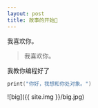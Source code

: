 ```yaml
---
layout: post
title: 故事的开始📓
---
```


我喜欢你。

> 我喜欢你。

我教你编程好了

```swift
print("你好，我想和你处对象。")
```

![big]({{ site.img }}/big.jpg)